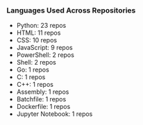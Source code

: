 ### Languages Used Across Repositories
- Python: 23 repos
- HTML: 11 repos
- CSS: 10 repos
- JavaScript: 9 repos
- PowerShell: 2 repos
- Shell: 2 repos
- Go: 1 repos
- C: 1 repos
- C++: 1 repos
- Assembly: 1 repos
- Batchfile: 1 repos
- Dockerfile: 1 repos
- Jupyter Notebook: 1 repos
